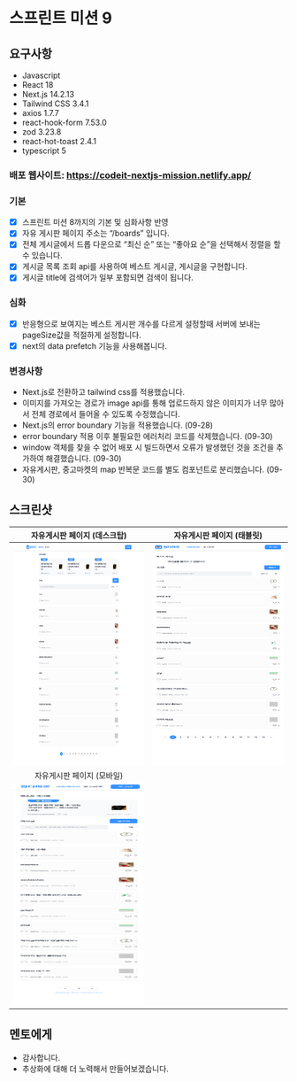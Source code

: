 # 스프린트 미션 9 

## 요구사항

- Javascript
- React 18
- Next.js 14.2.13
- Tailwind CSS 3.4.1
- axios 1.7.7
- react-hook-form 7.53.0
- zod 3.23.8
- react-hot-toast 2.4.1
- typescript 5

### 배포 웹사이트: https://codeit-nextjs-mission.netlify.app/

### 기본

- [x] 스프린트 미션 8까지의 기본 및 심화사항 반영
- [x] 자유 게시판 페이지 주소는 “/boards” 입니다.
- [x] 전체 게시글에서 드롭 다운으로 “최신 순” 또는 “좋아요 순”을 선택해서 정렬을 할 수 있습니다.
- [x] 게시글 목록 조회 api를 사용하여 베스트 게시글, 게시글을 구현합니다.
- [x] 게시글 title에 검색어가 일부 포함되면 검색이 됩니다.

### 심화

- [x] 반응형으로 보여지는 베스트 게시판 개수를 다르게 설정할때 서버에 보내는 pageSize값을 적절하게 설정합니다.
- [x] next의 data prefetch 기능을 사용해봅니다.

### 변경사항

- Next.js로 전환하고 tailwind css를 적용했습니다.
- 이미지를 가져오는 경로가 image api를 통해 업로드하지 않은 이미지가 너무 많아서 전체 경로에서 들어올 수 있도록 수정했습니다.
- Next.js의 error boundary 기능을 적용했습니다. (09-28)
- error boundary 적용 이후 불필요한 에러처리 코드를 삭제했습니다. (09-30)
- window 객체를 찾을 수 없어 배포 시 빌드하면서 오류가 발생했던 것을 조건을 추가하여 해결했습니다. (09-30)
- 자유게시판, 중고마켓의 map 반복문 코드를 별도 컴포넌트로 분리했습니다. (09-30)

## 스크린샷

|                            자유게시판 페이지 (데스크탑)                          |                       자유게시판 페이지 (태블릿)                             |
| :----------------------------------------------------------------------------: | :------------------------------------------------------------------------: |
|   <img src="/public/images/boardsDesktop.png" width="400" height="400">        | <img src="/public/images/boardsTablet.png" width="400" height="400">       |
|                            자유게시판 페이지 (모바일)                            |                                 
|    <img src="/public/images/boardsMobile.png" width="400" height="400">        |          

## 멘토에게

- 감사합니다.
- 추상화에 대해 더 노력해서 만들어보겠습니다.